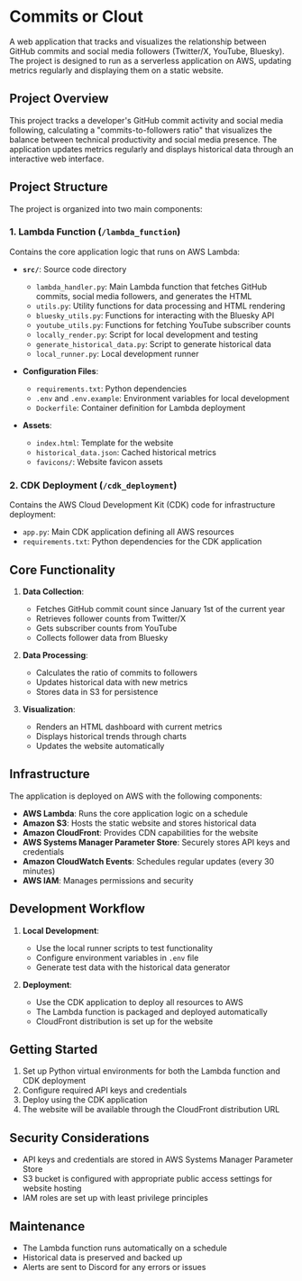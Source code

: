 # Commits or Clout

A web application that tracks and visualizes the relationship between GitHub commits and social media followers (Twitter/X, YouTube, Bluesky). The project is designed to run as a serverless application on AWS, updating metrics regularly and displaying them on a static website.

## Project Overview

This project tracks a developer's GitHub commit activity and social media following, calculating a "commits-to-followers ratio" that visualizes the balance between technical productivity and social media presence. The application updates metrics regularly and displays historical data through an interactive web interface.

## Project Structure

The project is organized into two main components:

### 1. Lambda Function (`/lambda_function`)

Contains the core application logic that runs on AWS Lambda:

- **`src/`**: Source code directory
  - `lambda_handler.py`: Main Lambda function that fetches GitHub commits, social media followers, and generates the HTML
  - `utils.py`: Utility functions for data processing and HTML rendering
  - `bluesky_utils.py`: Functions for interacting with the Bluesky API
  - `youtube_utils.py`: Functions for fetching YouTube subscriber counts
  - `locally_render.py`: Script for local development and testing
  - `generate_historical_data.py`: Script to generate historical data
  - `local_runner.py`: Local development runner

- **Configuration Files**:
  - `requirements.txt`: Python dependencies
  - `.env` and `.env.example`: Environment variables for local development
  - `Dockerfile`: Container definition for Lambda deployment

- **Assets**:
  - `index.html`: Template for the website
  - `historical_data.json`: Cached historical metrics
  - `favicons/`: Website favicon assets

### 2. CDK Deployment (`/cdk_deployment`)

Contains the AWS Cloud Development Kit (CDK) code for infrastructure deployment:

- `app.py`: Main CDK application defining all AWS resources
- `requirements.txt`: Python dependencies for the CDK application

## Core Functionality

1. **Data Collection**:
   - Fetches GitHub commit count since January 1st of the current year
   - Retrieves follower counts from Twitter/X
   - Gets subscriber counts from YouTube
   - Collects follower data from Bluesky

2. **Data Processing**:
   - Calculates the ratio of commits to followers
   - Updates historical data with new metrics
   - Stores data in S3 for persistence

3. **Visualization**:
   - Renders an HTML dashboard with current metrics
   - Displays historical trends through charts
   - Updates the website automatically

## Infrastructure

The application is deployed on AWS with the following components:

- **AWS Lambda**: Runs the core application logic on a schedule
- **Amazon S3**: Hosts the static website and stores historical data
- **Amazon CloudFront**: Provides CDN capabilities for the website
- **AWS Systems Manager Parameter Store**: Securely stores API keys and credentials
- **Amazon CloudWatch Events**: Schedules regular updates (every 30 minutes)
- **AWS IAM**: Manages permissions and security

## Development Workflow

1. **Local Development**:
   - Use the local runner scripts to test functionality
   - Configure environment variables in `.env` file
   - Generate test data with the historical data generator

2. **Deployment**:
   - Use the CDK application to deploy all resources to AWS
   - The Lambda function is packaged and deployed automatically
   - CloudFront distribution is set up for the website

## Getting Started

1. Set up Python virtual environments for both the Lambda function and CDK deployment
2. Configure required API keys and credentials
3. Deploy using the CDK application
4. The website will be available through the CloudFront distribution URL

## Security Considerations

- API keys and credentials are stored in AWS Systems Manager Parameter Store
- S3 bucket is configured with appropriate public access settings for website hosting
- IAM roles are set up with least privilege principles

## Maintenance

- The Lambda function runs automatically on a schedule
- Historical data is preserved and backed up
- Alerts are sent to Discord for any errors or issues 